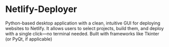 # Netlify-Deployer
Python-based desktop application with a clean, intuitive GUI for deploying websites to Netlify. It allows users to select projects, build them, and deploy with a single click—no terminal needed. Built with frameworks like Tkinter (or PyQt, if applicable)
